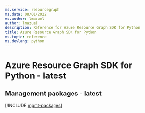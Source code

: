 ```yaml
---
ms.service: resourcegraph
ms.data: 08/01/2022
ms.author: lmazuel
author: lmazuel
description: Reference for Azure Resource Graph SDK for Python
title: Azure Resource Graph SDK for Python
ms.topic: reference
ms.devlang: python
---
```

# Azure Resource Graph SDK for Python - latest

## Management packages - latest
[!INCLUDE [mgmt-packages](resource-graph-mgmt-index.md)]